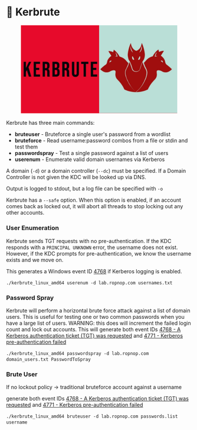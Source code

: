 # 🌭 Kerbrute

<figure><img src="../../.gitbook/assets/image (8) (1) (1) (1) (1) (1) (1) (1) (1) (1) (1) (1) (1) (1) (1) (1) (1) (1) (1) (1) (1) (1) (1) (1) (1) (1) (1) (1) (1) (1) (1) (1) (1) (1) (1) (1) (1) (1) (1) (1).png" alt=""><figcaption></figcaption></figure>

Kerbrute has three main commands:

* **bruteuser** - Bruteforce a single user's password from a wordlist
* **bruteforce** - Read username:password combos from a file or stdin and test them
* **passwordspray** - Test a single password against a list of users
* **userenum** - Enumerate valid domain usernames via Kerberos

A domain (`-d`) or a domain controller (`--dc`) must be specified. If a Domain Controller is not given the KDC will be looked up via DNS.

Output is logged to stdout, but a log file can be specified with `-o`

Kerbrute has a `--safe` option. When this option is enabled, if an account comes back as locked out, it will abort all threads to stop locking out any other accounts.

### User Enumeration

Kerbrute sends TGT requests with no pre-authentication. If the KDC responds with a `PRINCIPAL UNKNOWN` error, the username does not exist. However, if the KDC prompts for pre-authentication, we know the username exists and we move on.

This generates a Windows event ID [4768](https://www.ultimatewindowssecurity.com/securitylog/encyclopedia/event.aspx?eventID=4768) if Kerberos logging is enabled.

```
./kerbrute_linux_amd64 userenum -d lab.ropnop.com usernames.txt
```

### Password Spray

Kerbrute will perform a horizontal brute force attack against a list of domain users. This is useful for testing one or two common passwords when you have a large list of users. WARNING: this does will increment the failed login count and lock out accounts. This will generate both event IDs [4768 - A Kerberos authentication ticket (TGT) was requested](https://www.ultimatewindowssecurity.com/securitylog/encyclopedia/event.aspx?eventID=4768) and [4771 - Kerberos pre-authentication failed](https://www.ultimatewindowssecurity.com/securitylog/encyclopedia/event.aspx?eventID=4771)

```
./kerbrute_linux_amd64 passwordspray -d lab.ropnop.com domain_users.txt PasswordToSpray
```

### Brute User

If no lockout policy -> traditional bruteforce account against a username

generate both event IDs [4768 - A Kerberos authentication ticket (TGT) was requested](https://www.ultimatewindowssecurity.com/securitylog/encyclopedia/event.aspx?eventID=4768) and [4771 - Kerberos pre-authentication failed](https://www.ultimatewindowssecurity.com/securitylog/encyclopedia/event.aspx?eventID=4771)

```
./kerbrute_linux_amd64 bruteuser -d lab.ropnop.com passwords.list username
```
